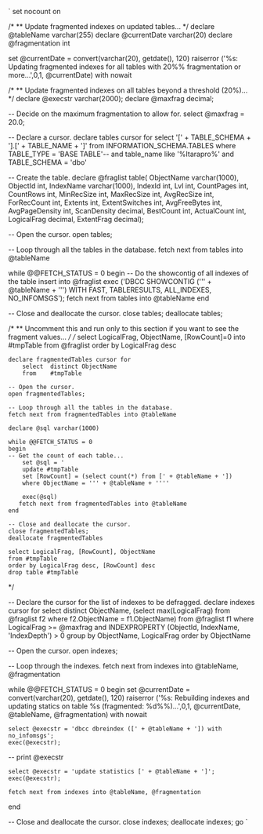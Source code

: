 `
set nocount on

/*
**	Update fragmented indexes on updated tables...
*/
declare @tableName varchar(255)
declare @currentDate varchar(20)
declare @fragmentation int

set @currentDate = convert(varchar(20), getdate(), 120)
raiserror ('%s: Updating fragmented indexes for all tables with 20%% fragmentation or more...',0,1, @currentDate) with nowait

/*
**	Update fragmented indexes on all tables beyond a threshold (20%)...
*/
declare @execstr   varchar(2000);
declare @maxfrag   decimal;

-- Decide on the maximum fragmentation to allow for.
select @maxfrag = 20.0;

-- Declare a cursor.
declare tables cursor for
	select	'[' + TABLE_SCHEMA + '].[' + TABLE_NAME + ']'
	from	INFORMATION_SCHEMA.TABLES
	where	TABLE_TYPE = 'BASE TABLE'-- and table_name like '%Itarapro%'
		and TABLE_SCHEMA = 'dbo'

-- Create the table.
declare @fraglist table(
   ObjectName varchar(1000),
   ObjectId int,
   IndexName varchar(1000),
   IndexId int,
   Lvl int,
   CountPages int,
   CountRows int,
   MinRecSize int,
   MaxRecSize int,
   AvgRecSize int,
   ForRecCount int,
   Extents int,
   ExtentSwitches int,
   AvgFreeBytes int,
   AvgPageDensity int,
   ScanDensity decimal,
   BestCount int,
   ActualCount int,
   LogicalFrag decimal,
   ExtentFrag decimal);

-- Open the cursor.
open tables;

-- Loop through all the tables in the database.
fetch next from tables into @tableName

while @@FETCH_STATUS = 0
begin
-- Do the showcontig of all indexes of the table
   insert into @fraglist 
   exec ('DBCC SHOWCONTIG (''' + @tableName + ''') WITH FAST, TABLERESULTS, ALL_INDEXES, NO_INFOMSGS');
   fetch next from tables into @tableName
end

-- Close and deallocate the cursor.
close tables;
deallocate tables;

/*
** Uncomment this and run only to this section if you want to see the fragment values...
*/
/*
	select LogicalFrag, ObjectName, [RowCount]=0
		into #tmpTable
	from	@fraglist
	order by LogicalFrag desc

	declare fragmentedTables cursor for
		select	distinct ObjectName
		from	#tmpTable

	-- Open the cursor.
	open fragmentedTables;

	-- Loop through all the tables in the database.
	fetch next from fragmentedTables into @tableName

	declare @sql varchar(1000)

	while @@FETCH_STATUS = 0
	begin
	-- Get the count of each table...
		set @sql = '
		update #tmpTable
		set [RowCount] = (select count(*) from [' + @tableName + '])
		where ObjectName = ''' + @tableName + ''''

		exec(@sql)
	   fetch next from fragmentedTables into @tableName
	end

	-- Close and deallocate the cursor.
	close fragmentedTables;
	deallocate fragmentedTables

	select LogicalFrag, [RowCount], ObjectName 
	from #tmpTable
	order by LogicalFrag desc, [RowCount] desc
	drop table #tmpTable
*/

-- Declare the cursor for the list of indexes to be defragged.
declare indexes cursor for
	select	distinct ObjectName, 
		(select max(LogicalFrag) from @fraglist f2 where f2.ObjectName = f1.ObjectName)
	from	@fraglist f1
	where	LogicalFrag >= @maxfrag
      and	INDEXPROPERTY (ObjectId, IndexName, 'IndexDepth') > 0
	group	by ObjectName, LogicalFrag
	order	by ObjectName


-- Open the cursor.
open indexes;

-- Loop through the indexes.
fetch next from indexes into @tableName, @fragmentation

while @@FETCH_STATUS = 0
begin
	set @currentDate = convert(varchar(20), getdate(), 120)
	raiserror ('%s: Rebuilding indexes and updating statics on table %s (fragmented: %d%%)...',0,1, @currentDate, @tableName, @fragmentation) with nowait

	select @execstr = 'dbcc dbreindex ([' + @tableName + ']) with no_infomsgs';
	exec(@execstr);
--	print @execstr

	select @execstr = 'update statistics [' + @tableName + ']';
	exec(@execstr);

	fetch next from indexes into @tableName, @fragmentation
end

-- Close and deallocate the cursor.
close indexes;
deallocate indexes;
go
`